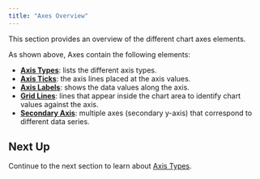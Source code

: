 ```yaml
---
title: "Axes Overview"
---
```

This section provides an overview of the different chart axes elements. 

<image-caption src="charts-axes/resources/axes.png" alt="Chart Axes" centered="true" constrained="true"></image-caption>

As shown above, Axes contain the following elements:

- **[Axis Types](/charts-axes-types/)**: lists the different axis types.
- **[Axis Ticks](/charts-axes-ticks/)**: the axis lines placed at the axis values.
- **[Axis Labels](/charts-axes-labels/)**: shows the data values along the axis.
- **[Grid Lines](/charts-axes-grid-lines/)**: lines that appear inside the chart area to identify chart values against the axis.
- **[Secondary Axis](/charts-axes-secondary/)**: multiple axes (secondary y-axis) that correspond to different data series.

## Next Up

Continue to the next section to learn about [Axis Types](/charts-axes-types/).